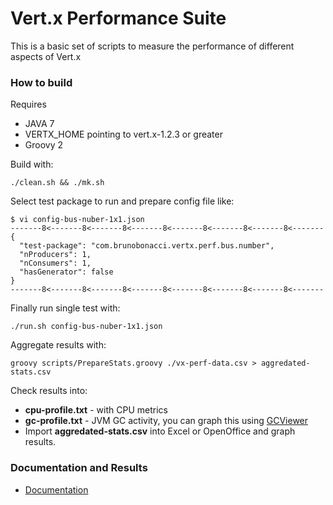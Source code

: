 Vert.x Performance Suite
========================

This is a basic set of scripts to measure the performance of different aspects of Vert.x

### How to build
Requires
 * JAVA 7
 * VERTX_HOME pointing to vert.x-1.2.3 or greater
 * Groovy 2 

Build with:

    ./clean.sh && ./mk.sh
    
Select test package to run and prepare config file like:

    $ vi config-bus-nuber-1x1.json
    -------8<-------8<-------8<-------8<-------8<-------8<-------8<-------
    {
      "test-package": "com.brunobonacci.vertx.perf.bus.number",
      "nProducers": 1,
      "nConsumers": 1,
      "hasGenerator": false
    }
    -------8<-------8<-------8<-------8<-------8<-------8<-------8<-------

Finally run single test with:

    ./run.sh config-bus-nuber-1x1.json

Aggregate results with:

    groovy scripts/PrepareStats.groovy ./vx-perf-data.csv > aggredated-stats.csv

Check results into:
  * **cpu-profile.txt** - with CPU metrics
  * **gc-profile.txt** - JVM GC activity, you can graph this using [GCViewer](http://www.tagtraum.com/gcviewer.html)
  * Import **aggredated-stats.csv** into Excel or OpenOffice and graph results.


### Documentation and Results
  * [Documentation](https://github.com/BrunoBonacci/vertx-perf-test/wiki)


